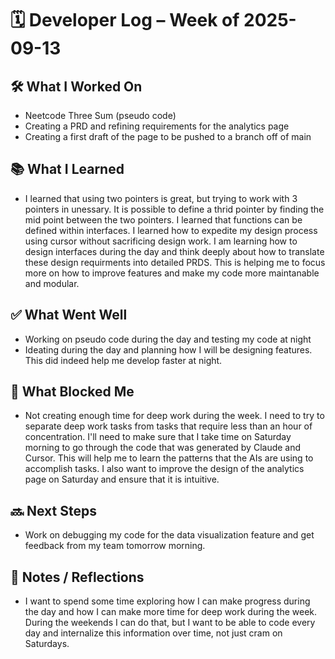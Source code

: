 # 🗓️ Developer Log – Week of 2025-09-13

## 🛠 What I Worked On
- Neetcode Three Sum (pseudo code)
- Creating a PRD and refining requirements for the analytics page
- Creating a first draft of the page to be pushed to a branch off of main

## 📚 What I Learned
- I learned that using two pointers is great, but trying to work with 3 pointers in unessary. It is possible to define a thrid pointer by  finding the mid point between the two pointers. I learned that functions can be defined within interfaces. I learned how to expedite my design process using cursor without sacrificing design work. I am learning how to design interfaces during the day and think deeply about how to translate these design requirments into detailed PRDS. This is helping me to focus more on how to improve features and make my code more maintanable and modular. 

## ✅ What Went Well
- Working on pseudo code during the day and testing my code at night
- Ideating during the day and planning how I will be designing features. This did indeed help me develop faster at night. 

## 🚧 What Blocked Me
- Not creating enough time for deep work during the week. I need to try to separate deep work tasks from tasks that require less than an hour of concentration. I'll need to make sure that I take time on Saturday morning to go through the code that was generated by Claude and Cursor. This will help me to learn the patterns that the AIs are using to accomplish tasks. I also want to improve the design of the analytics page on Saturday and ensure that it is intuitive. 

## 🔜 Next Steps
- Work on debugging my code for the data visualization feature and get feedback from my team tomorrow morning. 

## 📝 Notes / Reflections
- I want to spend some time exploring how I can make progress during the day and how I can make more time for deep work during the week. During the weekends I can do that, but I want to be able to code every day and internalize this information over time, not just cram on Saturdays. 